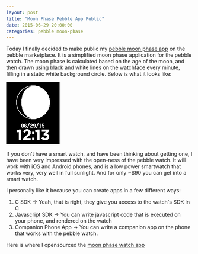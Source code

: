```yaml
---
layout: post
title: "Moon Phase Pebble App Public"
date: 2015-06-29 20:00:00
categories: pebble moon-phase
---
```


Today I finally decided to make public my [pebble moon phase app][app] on the 
pebble marketplace.  It is a simplified moon phase application for the pebble
watch.  The moon phase is calculated based on the age of the moon, and then 
drawn using black and white lines on the watchface every minute, filling in a 
static white background circle.  Below is what it looks like:

![moon phase app screenshot](https://raw.githubusercontent.com/husobee/pebble-moonphase/master/pebble-screenshot_2015-06-29_12-06-28.png "Moon Phase App")

If you don't have a smart watch, and have been thinking about getting one, I 
have been very impressed with the open-ness of the pebble watch.  It will work
with iOS and Android phones, and is a low power smartwatch that works very,
very well in full sunlight.  And for only ~$90 you can get into a smart watch.

I personally like it because you can create apps in a few different ways:

1. C SDK -> Yeah, that is right, they give you access to the watch's SDK in C
2. Javascript SDK -> You can write javascript code that is executed on your
phone, and rendered on the watch
3. Companion Phone App -> You can write a companion app on the phone that works
with the pebble watch.

Here is where I opensourced the [moon phase watch app][repo]

[app]: http://apps.getpebble.com/en_US/application/55916f52981ce4e960000069
[repo]: https://github.com/husobee/pebble-moonphase
